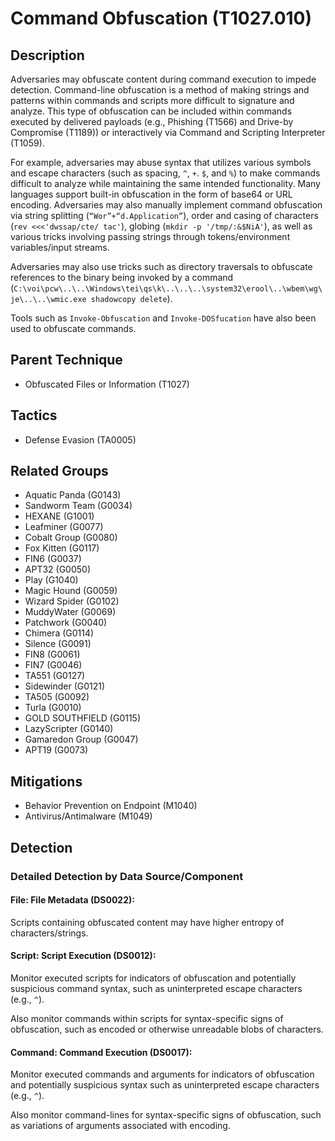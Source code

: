 # Command Obfuscation (T1027.010)

## Description
Adversaries may obfuscate content during command execution to impede detection. Command-line obfuscation is a method of making strings and patterns within commands and scripts more difficult to signature and analyze. This type of obfuscation can be included within commands executed by delivered payloads (e.g., Phishing (T1566) and Drive-by Compromise (T1189)) or interactively via Command and Scripting Interpreter (T1059).

For example, adversaries may abuse syntax that utilizes various symbols and escape characters (such as spacing,  `^`, `+`. `$`, and `%`) to make commands difficult to analyze while maintaining the same intended functionality. Many languages support built-in obfuscation in the form of base64 or URL encoding. Adversaries may also manually implement command obfuscation via string splitting (`“Wor”+“d.Application”`), order and casing of characters (`rev <<<'dwssap/cte/ tac'`), globing (`mkdir -p '/tmp/:&$NiA'`), as well as various tricks involving passing strings through tokens/environment variables/input streams.

Adversaries may also use tricks such as directory traversals to obfuscate references to the binary being invoked by a command (`C:\voi\pcw\..\..\Windows\tei\qs\k\..\..\..\system32\erool\..\wbem\wg\je\..\..\wmic.exe shadowcopy delete`).

Tools such as ```Invoke-Obfuscation``` and ```Invoke-DOSfucation``` have also been used to obfuscate commands.

## Parent Technique
- Obfuscated Files or Information (T1027)

## Tactics
- Defense Evasion (TA0005)

## Related Groups
- Aquatic Panda (G0143)
- Sandworm Team (G0034)
- HEXANE (G1001)
- Leafminer (G0077)
- Cobalt Group (G0080)
- Fox Kitten (G0117)
- FIN6 (G0037)
- APT32 (G0050)
- Play (G1040)
- Magic Hound (G0059)
- Wizard Spider (G0102)
- MuddyWater (G0069)
- Patchwork (G0040)
- Chimera (G0114)
- Silence (G0091)
- FIN8 (G0061)
- FIN7 (G0046)
- TA551 (G0127)
- Sidewinder (G0121)
- TA505 (G0092)
- Turla (G0010)
- GOLD SOUTHFIELD (G0115)
- LazyScripter (G0140)
- Gamaredon Group (G0047)
- APT19 (G0073)

## Mitigations
- Behavior Prevention on Endpoint (M1040)
- Antivirus/Antimalware (M1049)

## Detection

### Detailed Detection by Data Source/Component
#### File: File Metadata (DS0022): 
Scripts containing obfuscated content may have higher entropy of characters/strings.

#### Script: Script Execution (DS0012): 
Monitor executed scripts for indicators of obfuscation and potentially suspicious command syntax, such as uninterpreted escape characters (e.g., `^`).

Also monitor commands within scripts for syntax-specific signs of obfuscation, such as encoded or otherwise unreadable blobs of characters.

#### Command: Command Execution (DS0017): 
Monitor executed commands and arguments for indicators of obfuscation and potentially suspicious syntax such as uninterpreted escape characters (e.g., `^`).

Also monitor command-lines for syntax-specific signs of obfuscation, such as variations of arguments associated with encoding.

